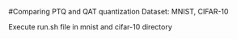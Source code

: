 #Comparing PTQ and QAT quantization
Dataset: MNIST, CIFAR-10

Execute run.sh file in mnist and cifar-10 directory
